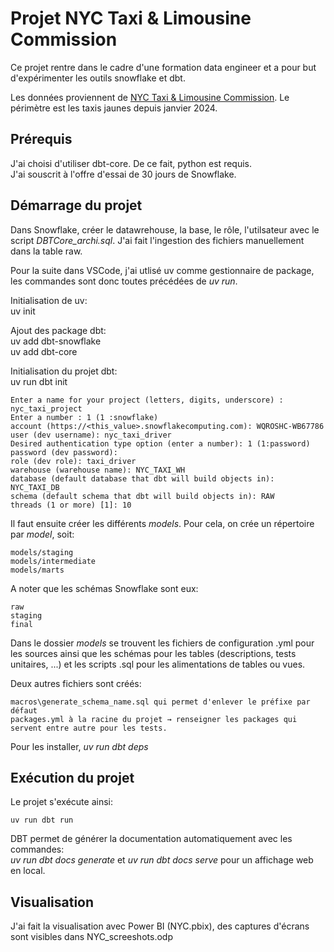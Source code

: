 # Projet NYC Taxi & Limousine Commission

Ce projet rentre dans le cadre d'une formation data engineer et a pour but d'expérimenter les outils snowflake et dbt.  
  
Les données proviennent de [NYC Taxi & Limousine Commission](https://www.nyc.gov/site/tlc/about/tlc-trip-record-data.page). Le périmètre est les taxis jaunes depuis janvier 2024.

## Prérequis

J'ai choisi d'utiliser dbt-core. De ce fait, python est requis.  
J'ai souscrit à l'offre d'essai de 30 jours de Snowflake.  

## Démarrage du projet

Dans Snowflake, créer le datawrehouse, la base, le rôle, l'utilsateur avec le script *DBTCore_archi.sql*.
J'ai fait l'ingestion des fichiers manuellement dans la table raw.

Pour la suite dans VSCode, j'ai utlisé uv comme gestionnaire de package, les commandes sont donc toutes précédées de *uv run*.  

Initialisation de uv:  
uv init  

Ajout des package dbt:  
uv add dbt-snowflake  
uv add dbt-core  

Initialisation du projet dbt:  
uv run dbt init  

    Enter a name for your project (letters, digits, underscore) : nyc_taxi_project  
    Enter a number : 1 (1 :snowflake)
    account (https://<this_value>.snowflakecomputing.com): WQROSHC-WB67786
    user (dev username): nyc_taxi_driver
    Desired authentication type option (enter a number): 1 (1:password)
    password (dev password): 
    role (dev role): taxi_driver
    warehouse (warehouse name): NYC_TAXI_WH
    database (default database that dbt will build objects in): NYC_TAXI_DB
    schema (default schema that dbt will build objects in): RAW
    threads (1 or more) [1]: 10  

Il faut ensuite créer les différents *models*. Pour cela, on crée un répertoire par *model*, soit:  

    models/staging
    models/intermediate
    models/marts

A noter que les schémas Snowflake sont eux:

    raw
    staging
    final

Dans le dossier *models* se trouvent les fichiers de configuration .yml pour les sources ainsi que les schémas pour les tables (descriptions, tests unitaires, ...) et les scripts .sql pour les alimentations de tables ou vues.

Deux autres fichiers sont créés:

    macros\generate_schema_name.sql qui permet d'enlever le préfixe par défaut
    packages.yml à la racine du projet → renseigner les packages qui servent entre autre pour les tests.

Pour les installer, *uv run dbt deps*

## Exécution du projet

Le projet s'exécute ainsi:  

    uv run dbt run

DBT permet de générer la documentation automatiquement avec les commandes:  
*uv run dbt docs generate* et *uv run dbt docs serve* pour un affichage web en local.

## Visualisation

J'ai fait la visualisation avec Power BI (NYC.pbix), des captures d'écrans sont visibles dans NYC_screeshots.odp 
